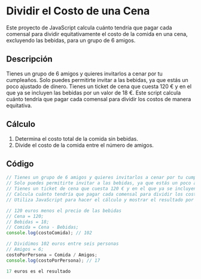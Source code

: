 # Dividir el Costo de una Cena

Este proyecto de JavaScript calcula cuánto tendría que pagar cada comensal para dividir equitativamente el costo de la comida en una cena, excluyendo las bebidas, para un grupo de 6 amigos.

## Descripción

Tienes un grupo de 6 amigos y quieres invitarlos a cenar por tu cumpleaños. Solo puedes permitirte invitar a las bebidas, ya que estás un poco ajustado de dinero. Tienes un ticket de cena que cuesta 120 € y en el que ya se incluyen las bebidas por un valor de 18 €. 
Este script calcula cuánto tendría que pagar cada comensal para dividir los costos de manera equitativa.

## Cálculo

1. Determina el costo total de la comida sin bebidas.
2. Divide el costo de la comida entre el número de amigos.

## Código

```javascript
// Tienes un grupo de 6 amigos y quieres invitarlos a cenar por tu cumpleaños.
// Solo puedes permitirte invitar a las bebidas, ya que estás un poco ajustado de dinero.
// Tienes un ticket de cena que cuesta 120 € y en el que ya se incluyen las bebidas por un valor de 18 €.
// Calcula cuánto tendría que pagar cada comensal para dividir los costos de manera equitativa.
// Utiliza JavaScript para hacer el cálculo y mostrar el resultado por consola.

// 120 euros menos el precio de las bebidas
// Cena = 120;
// Bebidas = 18;
// Comida = Cena - Bebidas;
console.log(costoComida); // 102

// Dividimos 102 euros entre seis personas
// Amigos = 6;
costoPorPersona = Comida / Amigos;
console.log(costoPorPersona); // 17

17 euros es el resultado
